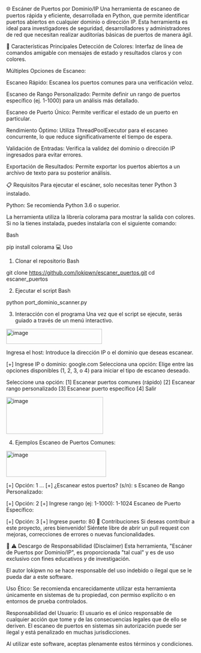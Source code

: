 🌐 Escáner de Puertos por Dominio/IP
Una herramienta de escaneo de puertos rápida y eficiente, desarrollada en Python, que permite identificar puertos abiertos en cualquier dominio o dirección IP. Esta herramienta es ideal para investigadores de seguridad, desarrolladores y administradores de red que necesitan realizar auditorías básicas de puertos de manera ágil.

🚀 Características Principales
Detección de Colores: Interfaz de línea de comandos amigable con mensajes de estado y resultados claros y con colores.

Múltiples Opciones de Escaneo:

Escaneo Rápido: Escanea los puertos comunes para una verificación veloz.

Escaneo de Rango Personalizado: Permite definir un rango de puertos específico (ej. 1-1000) para un análisis más detallado.

Escaneo de Puerto Único: Permite verificar el estado de un puerto en particular.

Rendimiento Óptimo: Utiliza ThreadPoolExecutor para el escaneo concurrente, lo que reduce significativamente el tiempo de espera.

Validación de Entradas: Verifica la validez del dominio o dirección IP ingresados para evitar errores.

Exportación de Resultados: Permite exportar los puertos abiertos a un archivo de texto para su posterior análisis.

📋 Requisitos
Para ejecutar el escáner, solo necesitas tener Python 3 instalado.

Python: Se recomienda Python 3.6 o superior.

La herramienta utiliza la librería colorama para mostrar la salida con colores. Si no la tienes instalada, puedes instalarla con el siguiente comando:

Bash

pip install colorama
💻 Uso
1. Clonar el repositorio
Bash

git clone https://github.com/lokipwn/escaner_puertos.git
cd escaner_puertos

2. Ejecutar el script
Bash

python port_dominio_scanner.py

3. Interacción con el programa
Una vez que el script se ejecute, serás guiado a través de un menú interactivo.

<img width="255" height="40" alt="image" src="https://github.com/user-attachments/assets/4a96e9e8-475c-43d4-9f83-b634c0a1c597" />

Ingresa el host: Introduce la dirección IP o el dominio que deseas escanear.

[+] Ingrese IP o dominio: google.com
Selecciona una opción: Elige entre las opciones disponibles (1, 2, 3, o 4) para iniciar el tipo de escaneo deseado.

Seleccione una opción:
[1] Escanear puertos comunes (rápido)
[2] Escanear rango personalizado
[3] Escanear puerto específico
[4] Salir

<img width="258" height="98" alt="image" src="https://github.com/user-attachments/assets/ff117e74-cd15-4014-9fc5-ab1b3fe0e6ec" />

4. Ejemplos
Escaneo de Puertos Comunes:

<img width="266" height="69" alt="image" src="https://github.com/user-attachments/assets/461bcfcd-bee0-4109-963c-a013706e88fd" />

[+] Opción: 1
...
[+] ¿Escanear estos puertos? (s/n): s
Escaneo de Rango Personalizado:

[+] Opción: 2
[+] Ingrese rango (ej: 1-1000): 1-1024
Escaneo de Puerto Específico:

[+] Opción: 3
[+] Ingrese puerto: 80
🤝 Contribuciones
Si deseas contribuir a este proyecto, ¡eres bienvenido! Siéntete libre de abrir un pull request con mejoras, correcciones de errores o nuevas funcionalidades.

📃 ⚠️ Descargo de Responsabilidad (Disclaimer)
Esta herramienta, "Escáner de Puertos por Dominio/IP", es proporcionada "tal cual" y es de uso exclusivo con fines educativos y de investigación.

El autor lokipwn no se hace responsable del uso indebido o ilegal que se le pueda dar a este software.

Uso Ético: Se recomienda encarecidamente utilizar esta herramienta únicamente en sistemas de tu propiedad, con permiso explícito o en entornos de prueba controlados.

Responsabilidad del Usuario: El usuario es el único responsable de cualquier acción que tome y de las consecuencias legales que de ello se deriven. El escaneo de puertos en sistemas sin autorización puede ser ilegal y está penalizado en muchas jurisdicciones.

Al utilizar este software, aceptas plenamente estos términos y condiciones.
